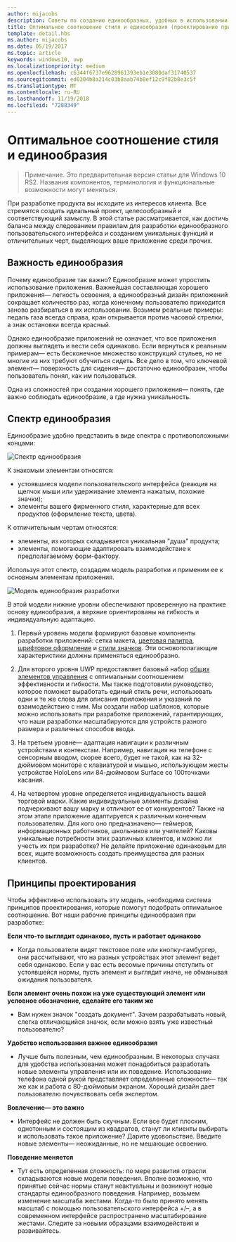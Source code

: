```yaml
---
author: mijacobs
description: Советы по созданию единообразных, удобных в использовании приложений, в которых проявляются оригинальность и творческий подход.
title: Оптимальное соотношение стиля и единообразия (проектирование приложений UWP)
template: detail.hbs
ms.author: mijacobs
ms.date: 05/19/2017
ms.topic: article
keywords: windows10, uwp
ms.localizationpriority: medium
ms.openlocfilehash: c6344f6737e9628961393eb1e3080daf31740537
ms.sourcegitcommit: ed0304b8a214c03b8aab74b8ef12c9f82b8e3c5f
ms.translationtype: MT
ms.contentlocale: ru-RU
ms.lasthandoff: 11/19/2018
ms.locfileid: "7288349"
---
```

# <a name="balancing-style-and-consistency"></a>Оптимальное соотношение стиля и единообразия

 

> Примечание. Это предварительная версия статьи для Windows 10 RS2. Названия компонентов, терминология и функциональные возможности могут меняться.

При разработке продукта вы исходите из интересов клиента. Все стремятся создать идеальный проект, целесообразный и соответствующий замыслу. В этой статье рассматривается, как достичь баланса между следованием правилам для разработки единообразного пользовательского интерфейса и созданием уникальных функций и отличительных черт, выделяющих ваше приложение среди прочих. 

 
## <a name="the-importance-of-consistency"></a>Важность единообразия
Почему единообразие так важно? Единообразие может упростить использование приложения. Важнейшая составляющая хорошего приложения— легкость освоения, а единообразный дизайн приложений сокращает количество раз, когда конечному пользователю приходится заново разбираться в их использовании. Возьмем реальные примеры: педаль газа всегда справа, кран открывается против часовой стрелки, а знак остановки всегда красный. 

Однако единообразие приложений не означает, что все приложения должны выглядеть и вести себя одинаково. Если вернуться к реальным примерам— есть бесконечное множество конструкций стульев, но не многие из них требуют обучиться сидеть. Все дело в том, что ключевой элемент— поверхность для сидения— достаточно единообразен, чтобы пользователь понял, как им пользоваться. 

Одна из сложностей при создании хорошего приложения— понять, где важно соблюдать единообразие, а где нужна уникальность. 

## <a name="the-consistency-spectrum"></a>Спектр единообразия
 Единообразие удобно представить в виде спектра с противоположными концами:


![Спектр единообразия](images/consistency/consistency-spectrum.png)

К знакомым элементам относятся:
-   устоявшиеся модели пользовательского интерфейса (реакция на щелчок мыши или удерживание элемента нажатым, похожие значки);
-   элементы вашего фирменного стиля, характерные для всех продуктов (оформление текста, цвета).

К отличительным чертам относятся:
-   элементы, из которых складывается уникальная "душа" продукта;
-   элементы, помогающие адаптировать взаимодействие к предполагаемому форм-фактору.

Используя этот спектр, создадим модель разработки и применим ее к основным элементам приложения. 

![Модель единообразия разработки](images/consistency/design-consistency-model.png)

В этой модели нижние уровни обеспечивают проверенную на практике основу единообразия, а верхние ориентированы на гибкость и индивидуальную адаптацию.  

1. Первый уровень модели формируют базовые компоненты разработки приложений: сетка макета, [цветовая палитра](color.md), [шрифтовое оформление](typography.md) и [стили значков](icons.md). Эти основополагающие характеристики должны применяться единообразно. 

2. Для второго уровня UWP предоставляет базовый набор [общих элементов управления](../controls-and-patterns/index.md) с оптимальным соотношением эффективности и гибкости. Мы также подготовили руководство, которое поможет выработать единый стиль речи, использовать одни и те же слова для описания приложения и указаний по взаимодействию с ним. Мы создали набор шаблонов, которые можно использовать при разработке приложений, гарантирующих, что наши разработки масштабируются для устройств разного размера и различных способов ввода. 
3. На третьем уровне— адаптация навигации к различным устройствам и контекстам. Например, навигация на телефоне с сенсорным вводом, скорее всего, будет не такой, как на 32-дюймовом мониторе с клавиатурой и мышью, использующем жесты устройстве HoloLens или 84-дюймовом Surface со 100точками касания.
4. На четвертом уровне определяется индивидуальность вашей торговой марки. Какие индивидуальные элементы дизайна подчеркивают вашу марку и отличают ее от конкурентов? Также на этом этапе приложение адаптируется к различным конечным пользователям. Для кого оно предназначено— геймеров, информационных работников, школьников или учителей? Каковы уникальные потребности этих различных клиентов, и можно ли учесть их при разработке? Не делайте приложение одинаковым для всех, ищите возможность создать преимущества для разных клиентов.  


## <a name="design-principles"></a>Принципы проектирования
Чтобы эффективно использовать эту модель, необходима система принципов проектирования, которые помогут подобрать оптимальное соотношение. Вот наши рабочие принципы единообразия при разработке:

**Если что-то выглядит одинаково, пусть и работает одинаково**
-   Когда пользователи видят текстовое поле или кнопку-гамбургер, они рассчитывают, что на разных устройствах этот элемент ведет себя одинаково. Если у вас есть весомые причины отступить от устоявшейся нормы, пусть элемент и выглядит иначе, не обманывая ожидания пользователя.

**Если элемент очень похож на уже существующий элемент или условное обозначение, сделайте его таким же**
-   Вам нужен значок "создать документ". Зачем разрабатывать новый, слегка отличающийся значок, если можно взять уже известный пользователю?

**Удобство использования важнее единообразия**
-   Лучше быть полезным, чем единообразным. В некоторых случаях для удобства использования может понадобиться разработать новые элементы управления или их поведение. Использование телефона одной рукой представляет определенные сложности— так же как и работа с 80-дюймовым экраном. Хороший дизайн дает пользователю почувствовать себя экспертом. 

**Вовлечение— это важно**
-   Интерфейс не должен быть скучным. Если все будет плоским, однотонным и состоящим из квадратов, станут ли клиенты выбирать и использовать такое приложение? Дарите удовольствие. Введите новые элементы— неожиданные, но не мешающие освоению. 

**Поведение меняется**
-   Тут есть определенная сложность: по мере развития отрасли складываются новые модели поведения. Вполне возможно, что принятые сейчас нормы станут неактуальны и возникнут новые стандарты единообразного поведения. Например, возьмем изменение масштаба жестами. Когда-то было принято менять масштаб с помощью пользовательского интерфейса +/–, а в современном интерфейсе распространено масштабирование жестами. Следите за новыми образцами взаимодействия и развивайтесь. 
